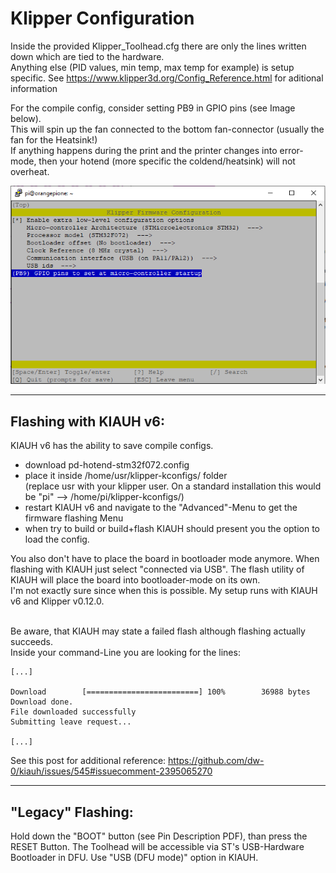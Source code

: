 # Klipper Configuration

Inside the provided Klipper_Toolhead.cfg there are only the lines written down which are tied to the hardware. <br>
Anything else (PID values, min temp, max temp for example) is setup specific. See https://www.klipper3d.org/Config_Reference.html for aditional information<br>

For the compile config, consider setting PB9 in GPIO pins (see Image below). <br>
This will spin up the fan connected to the bottom fan-connector (usually the fan for the Heatsink!) <br>
If anything happens during the print and the printer changes into error-mode, then your hotend (more specific the coldend/heatsink) will not overheat.

![2024-05-16-00-29-13-719](https://github.com/cad435/StealthburnerFullUSBPD/blob/main/PD-Toolhead/Klipper%20Configuration/Compile_Config.png)

---

## Flashing with KIAUH v6:
KIAUH v6 has the ability to save compile configs.
 - download pd-hotend-stm32f072.config
 - place it inside /home/usr/klipper-kconfigs/ folder<br>
    (replace usr with your klipper user. On a standard installation this would be "pi" --> /home/pi/klipper-kconfigs/)
 - restart KIAUH v6 and navigate to the "Advanced"-Menu to get the firmware flashing Menu
 - when try to build or build+flash KIAUH should present you the option to load the config.

You also don't have to place the board in bootloader mode anymore. When flashing with KIAUH just select "connected via USB". The flash utility of KIAUH will place the board into bootloader-mode on its own. <br>
I'm not exactly sure since when this is possible. My setup runs with KIAUH v6 and Klipper v0.12.0. <br><br>

Be aware, that KIAUH may state a failed flash although flashing actually succeeds.<br>
Inside your command-Line you are looking for the lines:
```
[...]

Download        [=========================] 100%        36988 bytes
Download done.
File downloaded successfully
Submitting leave request...

[...]

```

See this post for additional reference:
https://github.com/dw-0/kiauh/issues/545#issuecomment-2395065270

---

## "Legacy" Flashing:

Hold down the "BOOT" button (see Pin Description PDF), than press the RESET Button. The Toolhead will be accessible via ST's USB-Hardware Bootloader in DFU. Use "USB (DFU mode)" option in KIAUH.


